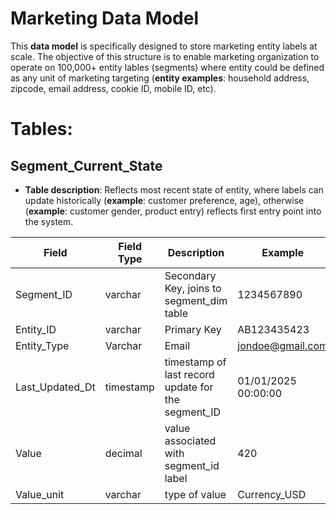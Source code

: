 # Marketing Data Model 
This **data model** is specifically designed to store marketing entity labels at scale. The objective of this structure is to enable marketing organization to operate on 100,000+ entity lables (segments) where entity could be defined as any unit of marketing targeting (**entity examples**: household address, zipcode, email address, cookie ID, mobile ID, etc).

# Tables:

## Segment_Current_State
- **Table description**: Reflects most recent state of entity, where labels can update historically (**example**: customer preference, age), otherwise (**example**: customer gender, product entry) reflects first entry point into the system.

| Field    | Field Type | Description | Example |
| -------- | ------- |------- |------- |
| Segment_ID  | varchar    | Secondary Key, joins to segment_dim table   | 1234567890   |
| Entity_ID | varchar     |Primary Key    | AB123435423   |
| Entity_Type   | Varchar   | Email    | jondoe@gmail.com   |
| Last_Updated_Dt | timestamp   | timestamp of last record update for the segment_ID    | 01/01/2025 00:00:00    |
| Value   | decimal    | value associated with segment_id label   |420    |
| Value_unit   | varchar   | type of value    |Currency_USD   |